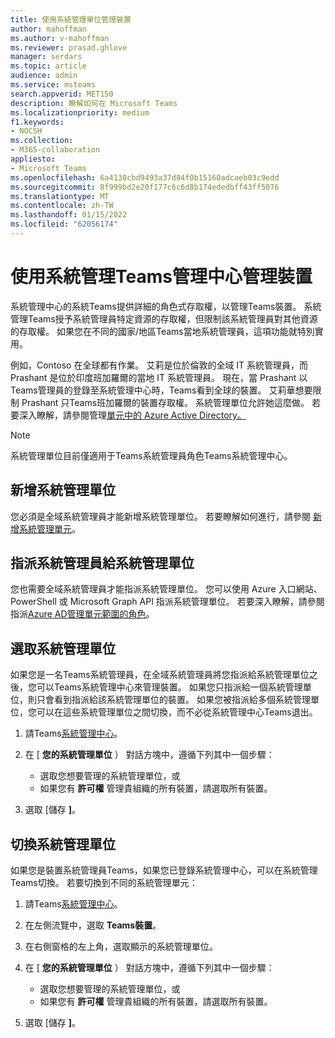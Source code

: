 ```yaml
---
title: 使用系統管理單位管理裝置
author: mahoffman
ms.author: v-mahoffman
ms.reviewer: prasad.ghlove
manager: serdars
ms.topic: article
audience: admin
ms.service: msteams
search.appverid: MET150
description: 瞭解如何在 Microsoft Teams
ms.localizationpriority: medium
f1.keywords:
- NOCSH
ms.collection:
- M365-collaboration
appliesto:
- Microsoft Teams
ms.openlocfilehash: 6a4130cbd9493a37d84f0b15160adcaeb03c9edd
ms.sourcegitcommit: 8f999bd2e20f177c6c6d8b174ededbff43ff5076
ms.translationtype: MT
ms.contentlocale: zh-TW
ms.lasthandoff: 01/15/2022
ms.locfileid: "62056174"
---
```

# <a name="manage-devices-in-the-teams-admin-center-with-administrative-units"></a>使用系統管理Teams管理中心管理裝置

系統管理中心的系統Teams提供詳細的角色式存取權，以管理Teams裝置。 系統管理Teams授予系統管理員特定資源的存取權，但限制該系統管理員對其他資源的存取權。 如果您在不同的國家/地區Teams當地系統管理員，這項功能就特別實用。

例如，Contoso 在全球都有作業。 艾莉是位於倫敦的全域 IT 系統管理員，而 Prashant 是位於印度班加羅爾的當地 IT 系統管理員。 現在，當 Prashant 以Teams管理員的登錄至系統管理中心時，Teams看到全球的裝置。 艾莉華想要限制 Prashant 只Teams班加羅爾的裝置存取權。 系統管理單位允許她這麼做。 若要深入瞭解，請參閱管理[單元中的 Azure Active Directory。](/azure/active-directory/roles/administrative-units)

> [!NOTE]
> 系統管理單位目前僅適用于Teams系統管理員角色Teams系統管理中心。

## <a name="add-administrative-units"></a>新增系統管理單位

您必須是全域系統管理員才能新增系統管理單位。 若要瞭解如何進行，請參閱 [新增系統管理單元](/azure/active-directory/roles/admin-units-manage#add-an-administrative-unit)。

## <a name="assign-admins-to-administrative-units"></a>指派系統管理員給系統管理單位

您也需要全域系統管理員才能指派系統管理單位。 您可以使用 Azure 入口網站、PowerShell 或 Microsoft Graph API 指派系統管理單位。 若要深入瞭解，請參閱指派[Azure AD管理單元範圍的角色](/azure/active-directory/roles/admin-units-assign-roles)。

## <a name="select-administrative-units"></a>選取系統管理單位

如果您是一名Teams系統管理員，在全域系統管理員將您指派給系統管理單位之後，您可以Teams系統管理中心來管理裝置。 如果您只指派給一個系統管理單位，則只會看到指派給該系統管理單位的裝置。 如果您被指派給多個系統管理單位，您可以在這些系統管理單位之間切換，而不必從系統管理中心Teams退出。 

1. 請Teams[系統管理中心](https://go.microsoft.com/fwlink/p/?linkid=2024339)。

2. 在 [ **您的系統管理單位** ） 對話方塊中，遵循下列其中一個步驟：
    - 選取您想要管理的系統管理單位，或 
    - 如果您有 **許可權** 管理貴組織的所有裝置，請選取所有裝置。

3. 選取 [儲存 **]**。

## <a name="switch-administrative-units"></a>切換系統管理單位

如果您是裝置系統管理員Teams，如果您已登錄系統管理中心，可以在系統管理Teams切換。 若要切換到不同的系統管理單元：

1. 請Teams[系統管理中心](https://go.microsoft.com/fwlink/p/?linkid=2024339)。

2. 在左側流覽中，選取 **Teams裝置**。

3. 在右側窗格的左上角，選取顯示的系統管理單位。

4. 在 [ **您的系統管理單位** ） 對話方塊中，遵循下列其中一個步驟：
    - 選取您想要管理的系統管理單位，或 
    - 如果您有 **許可權** 管理貴組織的所有裝置，請選取所有裝置。

5. 選取 [儲存 **]**。
